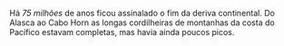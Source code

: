 ﻿Há *75 milhões* de anos ficou assinalado o fim da deriva continental. Do Alasca ao Cabo Horn as longas cordilheiras de montanhas da costa do Pacífico estavam completas, mas havia ainda poucos picos.